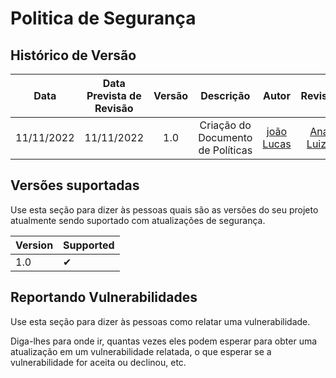 # Politica de Segurança

## <a>Histórico de Versão</a>
|Data|Data Prevista de Revisão|Versão|Descrição|Autor|Revisor|
| :----------: |:-----------:| :------: | :-----------: | :---------: |:---------: |
|11/11/2022|11/11/2022|1.0|Criação do Documento de Políticas| [joão Lucas](https://github.com/HacKairos)| [Ana Luiza](https://github.com/AnHoff) |

## <a>Versões suportadas</a>

Use esta seção para dizer às pessoas quais são as versões do seu projeto
atualmente sendo suportado com atualizações de segurança.

| Version | Supported          |
| ------- | ------------------ |
| 1.0  | ✔ |

## <a>Reportando Vulnerabilidades</a>

Use esta seção para dizer às pessoas como relatar uma vulnerabilidade.

Diga-lhes para onde ir, quantas vezes eles podem esperar para obter uma atualização em um
vulnerabilidade relatada, o que esperar se a vulnerabilidade for aceita ou
declinou, etc.
